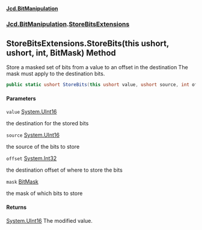 #### [Jcd.BitManipulation](index.md 'index')
### [Jcd.BitManipulation](Jcd.BitManipulation.md 'Jcd.BitManipulation').[StoreBitsExtensions](Jcd.BitManipulation.StoreBitsExtensions.md 'Jcd.BitManipulation.StoreBitsExtensions')

## StoreBitsExtensions.StoreBits(this ushort, ushort, int, BitMask) Method

Store a masked set of bits from a value to an offset in the destination
The mask must apply to the destination bits.

```csharp
public static ushort StoreBits(this ushort value, ushort source, int offset, Jcd.BitManipulation.BitIndexers.BitMask mask);
```
#### Parameters

<a name='Jcd.BitManipulation.StoreBitsExtensions.StoreBits(thisushort,ushort,int,Jcd.BitManipulation.BitIndexers.BitMask).value'></a>

`value` [System.UInt16](https://docs.microsoft.com/en-us/dotnet/api/System.UInt16 'System.UInt16')

the destination for the stored bits

<a name='Jcd.BitManipulation.StoreBitsExtensions.StoreBits(thisushort,ushort,int,Jcd.BitManipulation.BitIndexers.BitMask).source'></a>

`source` [System.UInt16](https://docs.microsoft.com/en-us/dotnet/api/System.UInt16 'System.UInt16')

the source of the bits to store

<a name='Jcd.BitManipulation.StoreBitsExtensions.StoreBits(thisushort,ushort,int,Jcd.BitManipulation.BitIndexers.BitMask).offset'></a>

`offset` [System.Int32](https://docs.microsoft.com/en-us/dotnet/api/System.Int32 'System.Int32')

the destination offset of where to store the bits

<a name='Jcd.BitManipulation.StoreBitsExtensions.StoreBits(thisushort,ushort,int,Jcd.BitManipulation.BitIndexers.BitMask).mask'></a>

`mask` [BitMask](Jcd.BitManipulation.BitIndexers.BitMask.md 'Jcd.BitManipulation.BitIndexers.BitMask')

the mask of which bits to store

#### Returns

[System.UInt16](https://docs.microsoft.com/en-us/dotnet/api/System.UInt16 'System.UInt16')
The modified value.